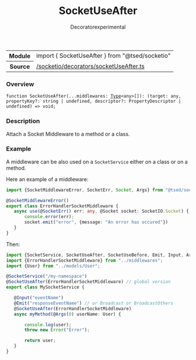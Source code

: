 
<header class="symbol-info-header"><h1 id="socketuseafter">SocketUseAfter</h1><label class="symbol-info-type-label decorator">Decorator</label><label class="api-type-label experimental" title="experimental">experimental</label></header>
<!-- summary -->
<section class="symbol-info"><table class="is-full-width"><tbody><tr><th>Module</th><td><div class="lang-typescript"><span class="token keyword">import</span> { SocketUseAfter }&nbsp;<span class="token keyword">from</span>&nbsp;<span class="token string">"@tsed/socketio"</span></div></td></tr><tr><th>Source</th><td><a href="https://github.com/Romakita/ts-express-decorators/blob/v4.20.3/src//socketio/decorators/socketUseAfter.ts#L0-L0">/socketio/decorators/socketUseAfter.ts</a></td></tr></tbody></table></section>
<!-- overview -->


### Overview


<pre><code class="typescript-lang ">function <span class="token function">SocketUseAfter</span><span class="token punctuation">(</span>...middlewares<span class="token punctuation">:</span> <a href="#api/core/type"><span class="token">Type</span></a><<span class="token keyword">any</span>><span class="token punctuation">[</span><span class="token punctuation">]</span><span class="token punctuation">)</span><span class="token punctuation">:</span> <span class="token punctuation">(</span>target<span class="token punctuation">:</span> <span class="token keyword">any</span><span class="token punctuation">,</span> propertyKey?<span class="token punctuation">:</span> <span class="token keyword">string</span> | undefined<span class="token punctuation">,</span> descriptor?<span class="token punctuation">:</span> PropertyDescriptor | undefined<span class="token punctuation">)</span> => <span class="token keyword">void</span><span class="token punctuation">;</span></code></pre>


<!-- Parameters -->

<!-- Description -->


### Description

Attach a Socket Middleware to a method or a class.

### Example

A middleware can be also used on a `SocketService` either on a class or on a method.

Here an example of a middleware:

```typescript
import {SocketMiddlewareError, SocketErr, Socket, Args} from "@tsed/socketio";

@SocketMiddlewareError()
export class ErrorHandlerSocketMiddleware {
   async use(@SocketErr() err: any, @Socket socket: SocketIO.Socket) {
       console.error(err);
       socket.emit("error", {message: "An error has occured"})
   }
}
```

Then:

```typescript
import {SocketService, SocketUseAfter, SocketUseBefore, Emit, Input, Args} from "@tsed/socketio";
import {ErrorHandlerSocketMiddleware} from "../middlewares";
import {User} from "../models/User";

@SocketService("/my-namespace")
@SocketUseAfter(ErrorHandlerSocketMiddleware) // global version
export class MySocketService {

   @Input("eventName")
   @Emit("responseEventName") // or Broadcast or BroadcastOthers
   @SocketUseAfter(ErrorHandlerSocketMiddleware)
   async myMethod(@Args(0) userName: User) {

       console.log(user);
       throw new Error("Error");

       return user;
   }
}
```

<!-- Members -->

